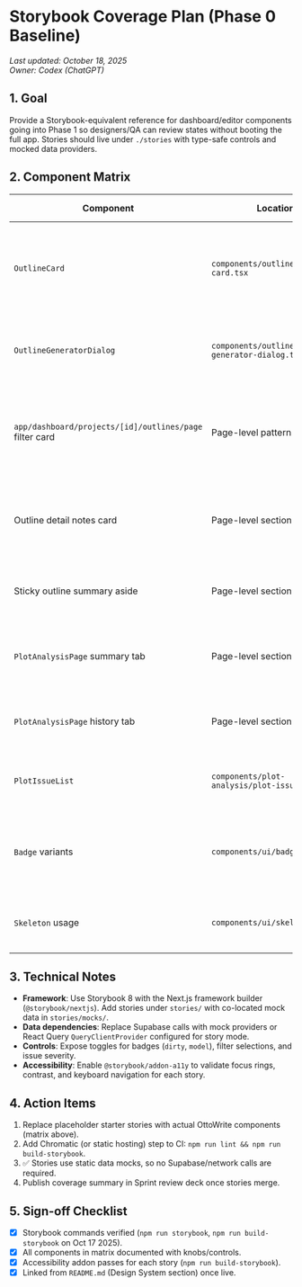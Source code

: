 # Storybook Coverage Plan (Phase 0 Baseline)

_Last updated: October 18, 2025_  
_Owner: Codex (ChatGPT)_

## 1. Goal
Provide a Storybook-equivalent reference for dashboard/editor components going into Phase 1 so designers/QA can review states without booting the full app. Stories should live under `./stories` with type-safe controls and mocked data providers.

## 2. Component Matrix

| Component | Location | Required Stories |
|-----------|----------|------------------|
| `OutlineCard` | `components/outlines/outline-card.tsx` | ✅ Default, long premise, expanded sections, deletion confirmation (mocked). |
| `OutlineGeneratorDialog` | `components/outlines/outline-generator-dialog.tsx` | ✅ Closed, open (idle), generating (loading state), success. |
| `app/dashboard/projects/[id]/outlines/page` filter card | Page-level pattern | ✅ Snapshot stories: empty dataset, filtered results, loading skeletons. |
| Outline detail notes card | Page-level section | ✅ Notes clean, dirty (unsaved badge), over character limit. |
| Sticky outline summary aside | Page-level section | ✅ Desktop sticky, mobile collapsed snapshot. |
| `PlotAnalysisPage` summary tab | Page-level section | ✅ Pending analysis, completed with issues, completed zero issues. |
| `PlotAnalysisPage` history tab | Page-level section | ✅ Multiple runs (active + inactive), empty history. |
| `PlotIssueList` | `components/plot-analysis/plot-issue-list.tsx` | ✅ Critical issue, resolved issue, empty state. |
| `Badge` variants | `components/ui/badge.tsx` | ✅ Default, secondary, destructive (dirty state), outline (metadata tags). |
| `Skeleton` usage | `components/ui/skeleton.tsx` | ✅ Card grid placeholder (outline list), tab content loading. |

## 3. Technical Notes
- **Framework**: Use Storybook 8 with the Next.js framework builder (`@storybook/nextjs`). Add stories under `stories/` with co-located mock data in `stories/mocks/`.
- **Data dependencies**: Replace Supabase calls with mock providers or React Query `QueryClientProvider` configured for story mode.
- **Controls**: Expose toggles for badges (`dirty`, `model`), filter selections, and issue severity.
- **Accessibility**: Enable `@storybook/addon-a11y` to validate focus rings, contrast, and keyboard navigation for each story.

## 4. Action Items
1. Replace placeholder starter stories with actual OttoWrite components (matrix above).  
2. Add Chromatic (or static hosting) step to CI: `npm run lint && npm run build-storybook`.  
3. ✅ Stories use static data mocks, so no Supabase/network calls are required.  
4. Publish coverage summary in Sprint review deck once stories merge.

## 5. Sign-off Checklist
- [x] Storybook commands verified (`npm run storybook`, `npm run build-storybook` on Oct 17 2025).
- [x] All components in matrix documented with knobs/controls.
- [x] Accessibility addon passes for each story (`npm run build-storybook`).
- [x] Linked from `README.md` (Design System section) once live.
